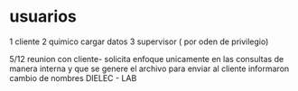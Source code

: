 # usuarios 
1 cliente
2 quimico cargar datos
3 supervisor
( por oden de privilegio)


5/12 reunion con cliente- 
solicita enfoque unicamente en las consultas de manera interna y que se genere el archivo para enviar al cliente
informaron cambio de nombres DIELEC - LAB
